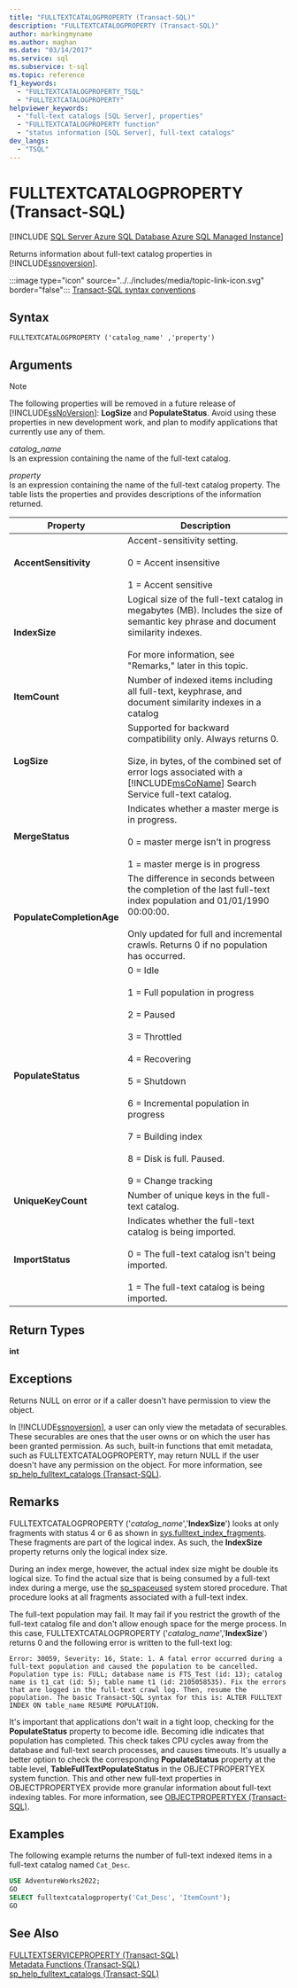 ```yaml
---
title: "FULLTEXTCATALOGPROPERTY (Transact-SQL)"
description: "FULLTEXTCATALOGPROPERTY (Transact-SQL)"
author: markingmyname
ms.author: maghan
ms.date: "03/14/2017"
ms.service: sql
ms.subservice: t-sql
ms.topic: reference
f1_keywords:
  - "FULLTEXTCATALOGPROPERTY_TSQL"
  - "FULLTEXTCATALOGPROPERTY"
helpviewer_keywords:
  - "full-text catalogs [SQL Server], properties"
  - "FULLTEXTCATALOGPROPERTY function"
  - "status information [SQL Server], full-text catalogs"
dev_langs:
  - "TSQL"
---
```

# FULLTEXTCATALOGPROPERTY (Transact-SQL)
[!INCLUDE [SQL Server Azure SQL Database Azure SQL Managed Instance](../../includes/applies-to-version/sql-asdb-asdbmi.md)]

Returns information about full-text catalog properties in [!INCLUDE[ssnoversion](../../includes/ssnoversion-md.md)].  
  
:::image type="icon" source="../../includes/media/topic-link-icon.svg" border="false"::: [Transact-SQL syntax conventions](../../t-sql/language-elements/transact-sql-syntax-conventions-transact-sql.md)  
  
## Syntax  
  
```syntaxsql
FULLTEXTCATALOGPROPERTY ('catalog_name' ,'property')  
```  
  
## Arguments
  
> [!NOTE]  
>  The following properties will be removed in a future release of [!INCLUDE[ssNoVersion](../../includes/ssnoversion-md.md)]: **LogSize** and **PopulateStatus**. Avoid using these properties in new development work, and plan to modify applications that currently use any of them.  
  
_catalog\_name_  
Is an expression containing the name of the full-text catalog.  
  
_property_  
Is an expression containing the name of the full-text catalog property. The table lists the properties and provides descriptions of the information returned.  
  
|Property|Description|  
|--------------|-----------------|  
|**AccentSensitivity**|Accent-sensitivity setting.<br /><br /> 0 = Accent insensitive<br /><br /> 1 = Accent sensitive|  
|**IndexSize**|Logical size of the full-text catalog in megabytes (MB). Includes the size of semantic key phrase and document similarity indexes.<br /><br /> For more information, see "Remarks," later in this topic.|  
|**ItemCount**|Number of indexed items including all full-text, keyphrase, and document similarity indexes in a catalog|  
|**LogSize**|Supported for backward compatibility only. Always returns 0.<br /><br /> Size, in bytes, of the combined set of error logs associated with a [!INCLUDE[msCoName](../../includes/msconame-md.md)] Search Service full-text catalog.|  
|**MergeStatus**|Indicates whether a master merge is in progress.<br /><br /> 0 = master merge isn't in progress<br /><br /> 1 = master merge is in progress|  
|**PopulateCompletionAge**|The difference in seconds between the completion of the last full-text index population and 01/01/1990 00:00:00.<br /><br /> Only updated for full and incremental crawls. Returns 0 if no population has occurred.|  
|**PopulateStatus**|0 = Idle<br /><br /> 1 = Full population in progress<br /><br /> 2 = Paused<br /><br /> 3 = Throttled<br /><br /> 4 = Recovering<br /><br /> 5 = Shutdown<br /><br /> 6 = Incremental population in progress<br /><br /> 7 = Building index<br /><br /> 8 = Disk is full. Paused.<br /><br /> 9 = Change tracking|  
|**UniqueKeyCount**|Number of unique keys in the full-text catalog.|  
|**ImportStatus**|Indicates whether the full-text catalog is being imported.<br /><br /> 0 = The full-text catalog isn't being imported.<br /><br /> 1 = The full-text catalog is being imported.|  
  
## Return Types  
**int**  
  
## Exceptions  
Returns NULL on error or if a caller doesn't have permission to view the object.  
  
In [!INCLUDE[ssnoversion](../../includes/ssnoversion-md.md)], a user can only view the metadata of securables. These securables are ones that the user owns or on which the user has been granted permission. As such, built-in functions that emit metadata, such as FULLTEXTCATALOGPROPERTY, may return NULL if the user doesn't have any permission on the object. For more information, see [sp_help_fulltext_catalogs &#40;Transact-SQL&#41;](../../relational-databases/system-stored-procedures/sp-help-fulltext-catalogs-transact-sql.md).  
  
## Remarks  
FULLTEXTCATALOGPROPERTY ('_catalog\_name_','**IndexSize**') looks at only fragments with status 4 or 6 as shown in [sys.fulltext_index_fragments](../../relational-databases/system-catalog-views/sys-fulltext-index-fragments-transact-sql.md). These fragments are part of the logical index. As such, the **IndexSize** property returns only the logical index size. 

During an index merge, however, the actual index size might be double its logical size. To find the actual size that is being consumed by a full-text index during a merge, use the [sp_spaceused](../../relational-databases/system-stored-procedures/sp-spaceused-transact-sql.md) system stored procedure. That procedure looks at all fragments associated with a full-text index. 

The full-text population may fail. It may fail if you restrict the growth of the full-text catalog file and don't allow enough space for the merge process. In this case, FULLTEXTCATALOGPROPERTY ('_catalog\_name_','**IndexSize**') returns 0 and the following error is written to the full-text log:  
  
`Error: 30059, Severity: 16, State: 1. A fatal error occurred during a full-text population and caused the population to be cancelled. Population type is: FULL; database name is FTS_Test (id: 13); catalog name is t1_cat (id: 5); table name t1 (id: 2105058535). Fix the errors that are logged in the full-text crawl log. Then, resume the population. The basic Transact-SQL syntax for this is: ALTER FULLTEXT INDEX ON table_name RESUME POPULATION.`  
  
It's important that applications don't wait in a tight loop, checking for the **PopulateStatus** property to become idle. Becoming idle indicates that population has completed. This check takes CPU cycles away from the database and full-text search processes, and causes timeouts. It's usually a better option to check the corresponding **PopulateStatus** property at the table level, **TableFullTextPopulateStatus** in the OBJECTPROPERTYEX system function. This and other new full-text properties in OBJECTPROPERTYEX provide more granular information about full-text indexing tables. For more information, see [OBJECTPROPERTYEX &#40;Transact-SQL&#41;](../../t-sql/functions/objectpropertyex-transact-sql.md).  
  
## Examples  
The following example returns the number of full-text indexed items in a full-text catalog named `Cat_Desc`.  
  
```sql  
USE AdventureWorks2022;  
GO  
SELECT fulltextcatalogproperty('Cat_Desc', 'ItemCount');  
GO  
```  
  
## See Also  
[FULLTEXTSERVICEPROPERTY &#40;Transact-SQL&#41;](../../t-sql/functions/fulltextserviceproperty-transact-sql.md)   
[Metadata Functions &#40;Transact-SQL&#41;](../../t-sql/functions/metadata-functions-transact-sql.md)   
[sp_help_fulltext_catalogs &#40;Transact-SQL&#41;](../../relational-databases/system-stored-procedures/sp-help-fulltext-catalogs-transact-sql.md)  
  
  
